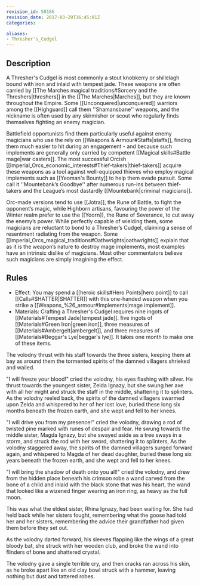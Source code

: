 ```yaml
---
revision_id: 50186
revision_date: 2017-03-29T16:45:01Z
categories:

aliases:
- Thresher's_Cudgel
---
```


## Description
A Thresher's Cudgel is most commonly a stout knobkerry or shillelagh bound with iron and inlaid with tempest jade. These weapons are often carried by [[The Marches magical traditions#Sorcery and the Threshers|threshers]] in the [[The Marches|Marches]], but they are known throughout the Empire. Some [[Unconquered|unconquered]] warriors among the [[Highguard]] call them ''Shamansbane'' weapons, and the nickname is often used by any skirmisher or scout who regularly finds themselves fighting an enemy magician.

Battlefield opportunists find them particularly useful against enemy magicians who use the rely on [[Weapons & Armour#Staffs|staffs]], finding them much easier to hit during an engagement - and because such implements are generally only carried by competent [[Magical skills#Battle mage|war casters]]. The most successful Orcish [[Imperial_Orcs_economic_interests#Thief-takers|thief-takers]] acquire these weapons as a tool against well-equipped thieves who employ magical implements such as [[Yeoman's Bounty]] to help them evade pursuit. Some call it ''Mountebank’s Goodbye'' after numerous run-ins between thief-takers and the League’s most dastardly [[Mountebank|criminal magicians]].

Orc-made versions tend to use [[Jotra]], the Rune of Battle, to fight the opponent’s magic, while Highborn artisans, favouring the power of the Winter realm prefer to use the [[Yoorn]], the Rune of Severance, to cut away the enemy’s power. While perfectly capable of wielding them, some magicians are reluctant to bond to a Thresher’s Cudgel, claiming a sense of resentment radiating from the weapon. Some [[Imperial_Orcs_magical_traditions#Oathwrights|oathwrights]] explain that as it is the weapon’s nature to destroy mage implements, most examples have an intrinsic dislike of magicians. Most other commentators believe such magicians are simply imagining the effect.

## Rules

* Effect: You may spend a [[heroic skills#Hero Points|hero point]] to call [[Calls#SHATTER|SHATTER]] with this one-handed weapon when you strike a [[Weapons_%26_armour#Implements|mage implement]].
* Materials: Crafting a Thresher's Cudgel requires nine ingots of [[Materials#Tempest Jade|tempest jade]]. five ingots of [[Materials#Green Iron|green iron]], three measures of [[Materials#Ambergelt|ambergelt]], and three measures of [[Materials#Beggar's Lye|beggar's lye]]. It takes one month to make one of these items.


The volodny thrust with his staff towards the three sisters, keeping them at bay as around them the tormented spirits of the damned villagers shrieked and wailed.

"I will freeze your blood!" cried the volodny, his eyes flashing with silver. He thrust towards the youngest sister, Zelda Ignazy, but she swung her axe with all her might and struck the staff in the middle, shattering it to splinters. As the volodny reeled back, the spirits of the damned villagers swarmed upon Zelda and whispered to her of her lost love, buried these long six months beneath the frozen earth, and she wept and fell to her knees.

"I will drive you from my presence!" cried the volodny, drawing a rod of twisted pine marked with runes of despair and fear. He swung towards the middle sister, Magda Ignazy, but she swayed aside as a tree sways in a storm, and struck the rod with her sword, shattering it to splinters, As the volodny staggered away, the spirits of the damned villagers surged forward again, and whispered to Magda of her dead daughter, buried these long six years beneath the frozen earth, and she wept and fell to her knees.

"I will bring the shadow of death onto you all!" cried the volodny, and drew from the hidden place beneath his crimson robe a wand carved from the bone of a child and inlaid with the black stone that was his heart, the wand that looked like a wizened finger wearing an iron ring, as heavy as the full moon. 

This was what the eldest sister, Rhina Ignazy, had been waiting for. She had held back while her sisters fought, remembering what the goose had told her and her sisters, remembering the advice their grandfather had given them before they set out.

As the volodny darted forward, his sleeves flapping like the wings of a great bloody bat, she struck with her wooden club, and broke the wand into flinders of bone and shattered crystal. 

The volodny gave a single terrible cry, and then cracks ran across his skin, as he broke apart like an old clay bowl struck with a hammer, leaving nothing but dust and tattered robes.